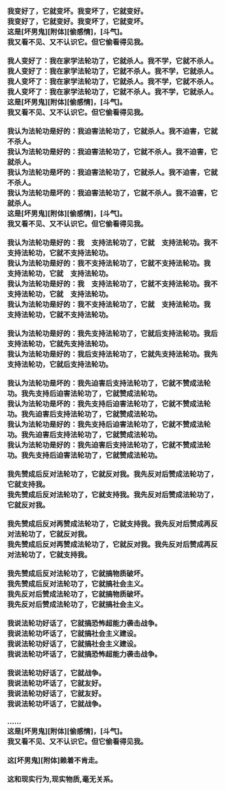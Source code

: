 <h3>
<br>我变好了，它就变坏。我变坏了，它就变好。
<br>我变好了，它就变好。我变坏了，它就变坏。
<br>这是[坏男鬼][附体][偷感情]，[斗气]。
<br>我又看不见、又不认识它。但它偷看得见我。
<br>
<br>我人变好了：我在家学法轮功了，它就杀人。我不学，它就不杀人。
<br>我人变好了：我在家学法轮功了，它就不杀人。我不学，它就杀人。
<br>我人变坏了：我在家学法轮功了，它就杀人。我不学，它就不杀人。
<br>我人变坏了：我在家学法轮功了，它就不杀人。我不学，它就杀人。
<br>这是[坏男鬼][附体][偷感情]，[斗气]。
<br>我又看不见、又不认识它。但它偷看得见我。
<br>
<br>我认为法轮功是好的：我迫害法轮功了，它就杀人。我不迫害，它就不杀人。
<br>我认为法轮功是好的：我迫害法轮功了，它就不杀人。我不迫害，它就杀人。
<br>我认为法轮功是坏的：我迫害法轮功了，它就杀人。我不迫害，它就不杀人。
<br>我认为法轮功是坏的：我迫害法轮功了，它就不杀人。我不迫害，它就杀人。
<br>这是[坏男鬼][附体][偷感情]，[斗气]。
<br>我又看不见、又不认识它。但它偷看得见我。
<br>
<br>我认为法轮功是好的：我　支持法轮功了，它就　支持法轮功。我不支持法轮功，它就不支持法轮功。
<br>我认为法轮功是好的：我不支持法轮功了，它就不支持法轮功。我　支持法轮功，它就　支持法轮功。
<br>我认为法轮功是好的：我　支持法轮功了，它就不支持法轮功。我不支持法轮功，它就　支持法轮功。
<br>我认为法轮功是好的：我不支持法轮功了，它就　支持法轮功。我　支持法轮功，它就不支持法轮功。
<br>
<br>我认为法轮功是好的：我先支持法轮功了，它就后支持法轮功。我后支持法轮功，它就先支持法轮功。
<br>我认为法轮功是好的：我后支持法轮功了，它就先支持法轮功。我先支持法轮功，它就后支持法轮功。
<br>
<br>我认为法轮功是坏的：我先迫害后支持法轮功了，它就不赞成法轮功。我先支持后迫害法轮功了，它就赞成法轮功。
<br>我认为法轮功是坏的：我先支持后迫害法轮功了，它就不赞成法轮功。我先迫害后支持法轮功了，它就赞成法轮功。
<br>我认为法轮功是好的：我先支持后迫害法轮功了，它就不赞成法轮功。我先迫害后支持法轮功了，它就赞成法轮功。
<br>我认为法轮功是好的：我先迫害后支持法轮功了，它就不赞成法轮功。我先支持后迫害法轮功了，它就赞成法轮功。
<br>
<br>我先赞成后反对法轮功了，它就反对我。我先反对后赞成法轮功了，它就支持我。
<br>我先赞成后反对法轮功了，它就支持我。我先反对后赞成法轮功了，它就反对我。
<br>
<br>我先赞成后反对再赞成法轮功了，它就支持我。我先反对后赞成再反对法轮功了，它就反对我。
<br>我先赞成后反对再赞成法轮功了，它就反对我。我先反对后赞成再反对法轮功了，它就支持我。
<br>
<br>我先赞成后反对法轮功了，它就搞物质破坏。
<br>我先赞成后反对法轮功了，它就搞社会主义。
<br>我先反对后赞成法轮功了，它就搞物质破坏。
<br>我先反对后赞成法轮功了，它就搞社会主义。
<br>
<br>我说法轮功好话了，它就搞恐怖超能力袭击战争。
<br>我说法轮功坏话了，它就搞社会主义建设。
<br>我说法轮功好话了，它就搞社会主义建设。
<br>我说法轮功坏话了，它就搞恐怖超能力袭击战争。
<br>
<br>我说法轮功好话了，它就战争。
<br>我说法轮功坏话了，它就友好。
<br>我说法轮功好话了，它就友好。
<br>我说法轮功坏话了，它就战争。
<br>
<br>......
<br>这是[坏男鬼][附体][偷感情]，[斗气]。
<br>我又看不见、又不认识它。但它偷看得见我。
<br>
<br>这[坏男鬼][附体]赖着不肯走。
<br>
<br>这和现实行为,现实物质,毫无关系。
</h3>
